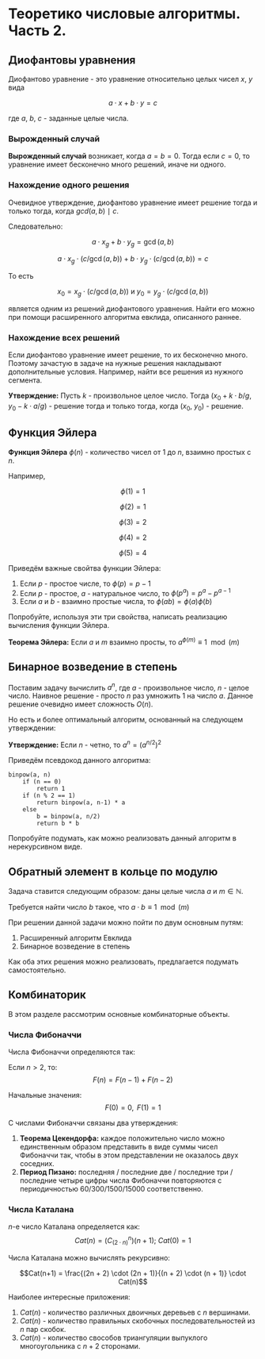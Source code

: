 # Теоретико числовые алгоритмы. Часть 2.

## Диофантовы уравнения

Диофантово уравнение - это уравнение относительно целых чисел $x$, $y$ вида

$$ 
a \cdot x + b \cdot y = c 
$$

где $a$, $b$, $c$ - заданные целые числа.

### Вырожденный случай

**Вырожденный случай** возникает, когда $a = b = 0$. Тогда если $c = 0$, то
уравнение имеет бесконечно много решений, иначе ни одного.

### Нахождение одного решения

Очевидное утверждение, диофантово уравнение имеет решение тогда и только тогда,
когда $gcd(a, b)$ $\mid$ $c$. 

Следовательно: 

$$
a \cdot x_g + b \cdot y_g = \gcd(a, b)
$$

$$
a \cdot x_g \cdot (c / \gcd(a, b)) + b \cdot y_g \cdot (c / \gcd(a, b)) = c
$$

То есть 

$$
x_0 = x_g \cdot (c / \gcd(a, b)) \text{ и } y_0 = y_g \cdot (c / \gcd(a, b))
$$

является одним из решений диофантового уравнения. Найти его можно при помощи
расширенного алгоритма евклида, описанного раннее.

### Нахождение всех решений

Если диофантово уравнение имеет решение, то их бесконечно много. Поэтому
зачастую в задаче на нужные решения накладывают дополнительные условия.
Например, найти все решения из нужного сегмента.

**Утверждение:** Пусть $k$ - произвольное целое число. 
Тогда $(x_0 + k \cdot b / g$, $y_0 - k \cdot a / g)$ - решение тогда и только тогда, когда
$(x_0,$ $y_0)$ - решение. 

## Функция Эйлера

**Функция Эйлера** $\phi(n)$ - количество чисел от 1 до $n$, взаимно простых с
$n$. 

Например, 

$$\phi(1) = 1$$

$$\phi(2) = 1$$

$$\phi(3) = 2$$

$$\phi(4) = 2$$ 

$$\phi(5) = 4$$

Приведём важные свойтва функции Эйлера:

1. Если $p$ - простое числе, то $\phi(p) = p - 1$
2. Если $p$ - простое, $a$ - натуральное число, то $\phi(p^a) = p^a - p^{a-1}$
3. Если $a$ и $b$ - взаимно простые числа, то $\phi(ab) = \phi(a)\phi(b)$

Попробуйте, используя эти три свойства, написать реализацию вычисления функции
Эйлера.

**Теорема Эйлера:** Если $a$ и $m$ взаимно просты, 
то $a^{\phi(m)} \equiv 1 \mod(m)$

## Бинарное возведение в степень

Поставим задачу вычислить $a^n$, где $a$ - произвольное число, $n$ - целое число.
Наивное решение - просто $n$ раз умножить 1 на число $a$. Данное решение очевидно
имеет сложность $O(n)$. 

Но есть и более оптимальный алгоритм, основанный на следующем утверждении:

**Утверждение:** Если $n$ - четно, то $a^n = (a^{n/2})^2$

Приведём псевдокод данного алгоритма:

```
binpow(a, n)
    if (n == 0)
        return 1
    if (n % 2 == 1)
        return binpow(a, n-1) * a
    else 
        b = binpow(a, n/2)
        return b * b
```

Попробуйте подумать, как можно реализовать данный алгоритм в нерекурсивном виде.

## Обратный элемент в кольце по модулю

Задача ставится следующим образом: даны целые числа $a$ и $m \in \mathbb{N}$.

Требуется найти число $b$ такое, что $a \cdot b \equiv 1 \mod(m)$

При решении данной задачи можно пойти по двум основным путям:

1. Расширенный алгоритм Евклида
2. Бинарное возведение в степень

Как оба этих решения можно реализовать, предлагается подумать самостоятельно.

## Комбинаторик

В этом разделе рассмотрим основные комбинаторные объекты. 

### Числа Фибоначчи

Числа Фибоначчи определяются так: 

Если $n > 2$, то: 
$$
F(n) = F(n-1) + F(n-2)
$$

Начальные значения:
$$
F(0) = 0, \text{ } F(1) = 1
$$

С числами Фибоначчи связаны два утверждения: 

1. **Теорема Цекендорфа:** каждое положительно число можно единственным образом
   представить в виде суммы чисел Фибоначчи так, чтобы в этом представлении не
   оказалось двух соседних.
2. **Период Пизано:** последняя / последние две / последние три / последние
   четыре цифры числа Фибоначчи повторяются с периодичностью 60/300/1500/15000
   соответственно.  

### Числа Каталана

$n$-е число Каталана определяется как: 
$$Cat(n) = (C^{n}_{(2 \cdot n)})(n+1) \text{; } Cat(0) = 1$$

Числа Каталана можно вычислять рекурсивно: 

$$Cat(n+1) = \frac{(2n + 2) \cdot (2n + 1)}{(n + 2) \cdot (n + 1)} \cdot Cat(n)$$

Наиболее интересные приложения: 

1. $Cat(n)$ - количество различных двоичных деревьев с $n$ вершинами.
2. $Cat(n)$ - количество правильных скобочных последовательностей из $n$ пар
   скобок.
3. $Cat(n)$ - количество свособов триангуляции выпуклого многоугольника с $n + 2$ сторонами.

